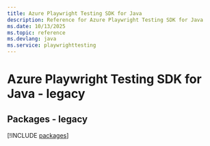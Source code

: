 ```yaml
---
title: Azure Playwright Testing SDK for Java
description: Reference for Azure Playwright Testing SDK for Java
ms.date: 10/13/2025
ms.topic: reference
ms.devlang: java
ms.service: playwrighttesting
---
```

# Azure Playwright Testing SDK for Java - legacy
## Packages - legacy
[!INCLUDE [packages](playwright-testing-index.md)]